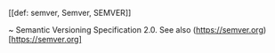 [[def: semver, Semver, SEMVER]]

~ Semantic Versioning Specification 2.0. See also (https://semver.org)[https://semver.org]
